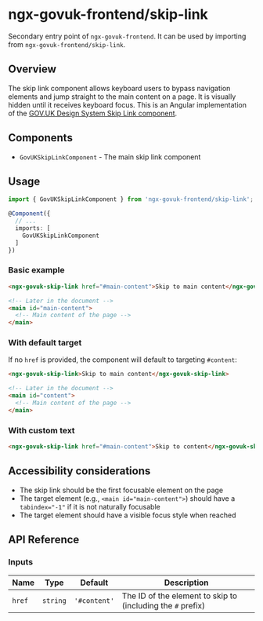 # ngx-govuk-frontend/skip-link

Secondary entry point of `ngx-govuk-frontend`. It can be used by importing from `ngx-govuk-frontend/skip-link`.

## Overview

The skip link component allows keyboard users to bypass navigation elements and jump straight to the main content on a page. It is visually hidden until it receives keyboard focus. This is an Angular implementation of the [GOV.UK Design System Skip Link component](https://design-system.service.gov.uk/components/skip-link/).

## Components

- `GovUKSkipLinkComponent` - The main skip link component

## Usage

```typescript
import { GovUKSkipLinkComponent } from 'ngx-govuk-frontend/skip-link';

@Component({
  // ...
  imports: [
    GovUKSkipLinkComponent
  ]
})
```

### Basic example

```html
<ngx-govuk-skip-link href="#main-content">Skip to main content</ngx-govuk-skip-link>

<!-- Later in the document -->
<main id="main-content">
  <!-- Main content of the page -->
</main>
```

### With default target

If no `href` is provided, the component will default to targeting `#content`:

```html
<ngx-govuk-skip-link>Skip to main content</ngx-govuk-skip-link>

<!-- Later in the document -->
<main id="content">
  <!-- Main content of the page -->
</main>
```

### With custom text

```html
<ngx-govuk-skip-link href="#main-content">Skip to content</ngx-govuk-skip-link>
```

## Accessibility considerations

- The skip link should be the first focusable element on the page
- The target element (e.g., `<main id="main-content">`) should have a `tabindex="-1"` if it is not naturally focusable
- The target element should have a visible focus style when reached

## API Reference

### Inputs

| Name   | Type     | Default      | Description                                                 |
| ------ | -------- | ------------ | ----------------------------------------------------------- |
| `href` | `string` | `'#content'` | The ID of the element to skip to (including the `#` prefix) |
